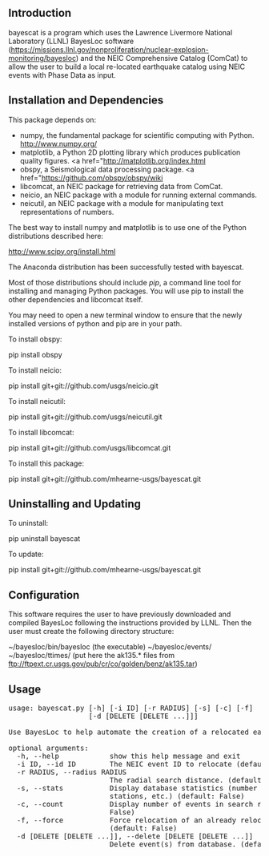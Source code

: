 Introduction
------------

bayescat is a program which uses the Lawrence Livermore National
Laboratory (LLNL) BayesLoc software
(https://missions.llnl.gov/nonproliferation/nuclear-explosion-monitoring/bayesloc)
and the NEIC Comprehensive Catalog (ComCat) to allow the user to build
a local re-located earthquake catalog using NEIC events with Phase
Data as input.



Installation and Dependencies
-----------------------------

This package depends on:
 * numpy, the fundamental package for scientific computing with Python. <a href="http://www.numpy.org/">http://www.numpy.org/</a>  
 * matplotlib, a Python 2D plotting library which produces publication quality figures. <a href="<a href="http://matplotlib.org/index.html">http://matplotlib.org/index.html</a>
 * obspy, a Seismological data processing package.  <a href="<a href="https://github.com/obspy/obspy/wiki">https://github.com/obspy/obspy/wiki</a>
 * libcomcat, an NEIC package for retrieving data from ComCat.
 * neicio, an NEIC package with a module for running external commands.
 * neicutil, an NEIC package with a module for manipulating text representations of numbers.


The best way to install numpy and matplotlib is to use one of the Python distributions described here:

<a href="http://www.scipy.org/install.html">http://www.scipy.org/install.html</a>

The Anaconda distribution has been successfully tested with bayescat.

Most of those distributions should include <em>pip</em>, a command line tool for installing and 
managing Python packages.  You will use pip to install the other dependencies and libcomcat itself.  
 
You may need to open a new terminal window to ensure that the newly installed versions of python and pip
are in your path.

To install obspy:

pip install obspy

To install neicio:

pip install git+git://github.com/usgs/neicio.git

To install neicutil:

pip install git+git://github.com/usgs/neicutil.git

To install libcomcat:

pip install git+git://github.com/usgs/libcomcat.git

To install this package:

pip install git+git://github.com/mhearne-usgs/bayescat.git

Uninstalling and Updating
-------------------------

To uninstall:

pip uninstall bayescat

To update:

pip install git+git://github.com/mhearne-usgs/bayescat.git

Configuration
-------------
This software requires the user to have previously downloaded and compiled BayesLoc following
the instructions provided by LLNL.  Then the user must create the following directory structure:

~/bayesloc/bin/bayesloc (the executable)
~/bayesloc/events/
~/bayesloc/ttimes/ (put here the ak135.* files from ftp://ftpext.cr.usgs.gov/pub/cr/co/golden/benz/ak135.tar)

Usage
-----
<pre>
usage: bayescat.py [-h] [-i ID] [-r RADIUS] [-s] [-c] [-f]
                   [-d [DELETE [DELETE ...]]]

Use BayesLoc to help automate the creation of a relocated earthquake catalog.

optional arguments:
  -h, --help            show this help message and exit
  -i ID, --id ID        The NEIC event ID to relocate (default: None)
  -r RADIUS, --radius RADIUS
                        The radial search distance. (default: 15)
  -s, --stats           Display database statistics (number of events,
                        stations, etc.) (default: False)
  -c, --count           Display number of events in search radius. (default:
                        False)
  -f, --force           Force relocation of an already relocated event.
                        (default: False)
  -d [DELETE [DELETE ...]], --delete [DELETE [DELETE ...]]
                        Delete event(s) from database. (default: None)
</pre>


